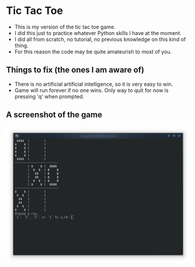# Tic Tac Toe


- This is my version of the tic tac toe game.
- I did this just to practice whatever Python skills I have at the moment.
- I did all from scratch, no tutorial, no previous knowledge on this kind of thing.
- For this reason the code may be quite amateurish to most of you.

## Things to fix (the ones I am aware of)

- There is no artificial artificial intelligence, so it is very easy to win.
- Game will run forever if no one wins. Only way to quit for now is pressing 'q' when prompted.

## A screenshot of the game


![tic tac toe screenshot](assets/tic_tac_toe.png)
